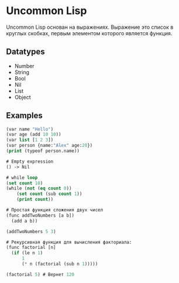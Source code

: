 # Uncommon Lisp

Uncommon Lisp основан на выражениях. Выражение это список в круглых скобках, первым элементом которого является функция.

## Datatypes

- Number
- String
- Bool
- Nil
- List
- Object

## Examples

```lisp
(var name "Hello")
(var age (add 10 10))
(var list [1 2 3])
(var person {name:"Alex" age:20})
(print (typeof person.name))

# Empty expression
() -> Nil

# while loop
(set count 10)
(while (not (eq count 0)) 
	(set count (sub count 1)) 
	(print count))

# Простая функция сложения двух чисел
(func addTwoNumbers [a b])
  (add a b))

(addTwoNumbers 5 3)

# Рекурсивная функция для вычисления факториала:
(func factorial [n]
  (if (le n 1)
      1
      (* n (factorial (sub n 1)))))

(factorial 5) # Вернет 120
```
